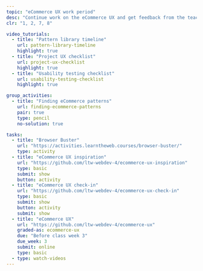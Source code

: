 ```yaml
---
topic: "eCommerce UX work period"
desc: "Continue work on the eCommerce UX and get feedback from the teacher."
clr: "1, 2, 7, 8"

video_tutorials:
  - title: "Pattern library timeline"
    url: pattern-library-timeline
    highlight: true
  - title: "Project UX checklist"
    url: project-ux-checklist
    highlight: true
  - title: "Usability testing checklist"
    url: usability-testing-checklist
    highlight: true

group_activities:
  - title: "Finding eCommerce patterns"
    url: finding-ecommerce-patterns
    pair: true
    type: pencil
    no-solution: true

tasks:
  - title: "Browser Buster"
    url: "https://activities.learntheweb.courses/browser-buster/"
    type: activity
  - title: "eCommerce UX inspiration"
    url: "https://github.com/ltw-webdev-4/ecommerce-ux-inspiration"
    type: basic
    submit: show
    button: activity
  - title: "eCommerce UX check-in"
    url: "https://github.com/ltw-webdev-4/ecommerce-ux-check-in"
    type: basic
    submit: show
    button: activity
    submit: show
  - title: "eCommerce UX"
    url: "https://github.com/ltw-webdev-4/ecommerce-ux"
    graded-as: ecommerce-ux
    due: "Before class week 3"
    due_week: 3
    submit: online
    type: basic
  - type: watch-videos
---
```

